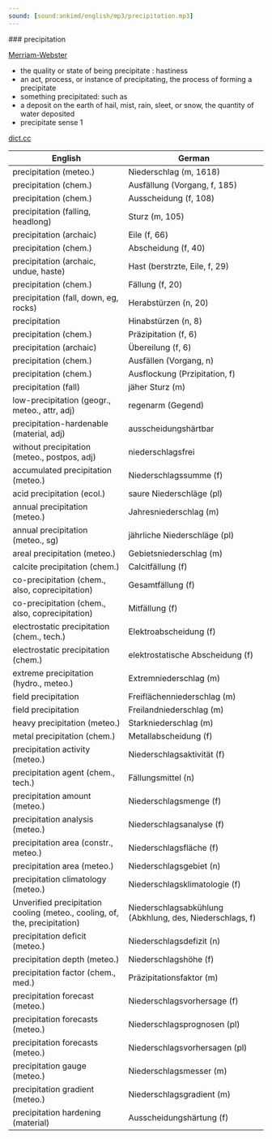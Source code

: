 ```yaml
---
sound: [sound:ankimd/english/mp3/precipitation.mp3]
---
```


\### precipitation

[Merriam-Webster](https://www.merriam-webster.com/dictionary/precipitation)

- the quality or state of being precipitate : hastiness
- an act, process, or instance of precipitating, the process of forming a precipitate
- something precipitated: such as
- a deposit on the earth of hail, mist, rain, sleet, or snow, the quantity of water deposited
- precipitate sense 1

[dict.cc](https://www.dict.cc/precipitation)

| English        | German       |
| -------------- | ------------ |
| precipitation (meteo.) | Niederschlag (m, 1618) |
| precipitation (chem.) | Ausfällung (Vorgang, f, 185) |
| precipitation (chem.) | Ausscheidung (f, 108) |
| precipitation (falling, headlong) | Sturz (m, 105) |
| precipitation (archaic) | Eile (f, 66) |
| precipitation (chem.) | Abscheidung (f, 40) |
| precipitation (archaic, undue, haste) | Hast (berstrzte, Eile, f, 29) |
| precipitation (chem.) | Fällung (f, 20) |
| precipitation (fall, down, eg, rocks) | Herabstürzen (n, 20) |
| precipitation | Hinabstürzen (n, 8) |
| precipitation (chem.) | Präzipitation (f, 6) |
| precipitation (archaic) | Übereilung (f, 6) |
| precipitation (chem.) | Ausfällen (Vorgang, n) |
| precipitation (chem.) | Ausflockung (Przipitation, f) |
| precipitation (fall) | jäher Sturz (m) |
| low-precipitation (geogr., meteo., attr, adj) | regenarm (Gegend) |
| precipitation-hardenable (material, adj) | ausscheidungshärtbar |
| without precipitation (meteo., postpos, adj) | niederschlagsfrei |
| accumulated precipitation (meteo.) | Niederschlagssumme (f) |
| acid precipitation (ecol.) | saure Niederschläge (pl) |
| annual precipitation (meteo.) | Jahresniederschlag (m) |
| annual precipitation (meteo., sg) | jährliche Niederschläge (pl) |
| areal precipitation (meteo.) | Gebietsniederschlag (m) |
| calcite precipitation (chem.) | Calcitfällung (f) |
| co-precipitation <CPT> (chem., also, coprecipitation) | Gesamtfällung (f) |
| co-precipitation <CPT> (chem., also, coprecipitation) | Mitfällung (f) |
| electrostatic precipitation (chem., tech.) | Elektroabscheidung (f) |
| electrostatic precipitation (chem.) | elektrostatische Abscheidung (f) |
| extreme precipitation (hydro., meteo.) | Extremniederschlag (m) |
| field precipitation | Freiflächenniederschlag (m) |
| field precipitation | Freilandniederschlag (m) |
| heavy precipitation (meteo.) | Starkniederschlag (m) |
| metal precipitation (chem.) | Metallabscheidung (f) |
| precipitation activity (meteo.) | Niederschlagsaktivität (f) |
| precipitation agent (chem., tech.) | Fällungsmittel (n) |
| precipitation amount (meteo.) | Niederschlagsmenge (f) |
| precipitation analysis (meteo.) | Niederschlagsanalyse (f) |
| precipitation area (constr., meteo.) | Niederschlagsfläche (f) |
| precipitation area (meteo.) | Niederschlagsgebiet (n) |
| precipitation climatology (meteo.) | Niederschlagsklimatologie (f) |
| Unverified precipitation cooling (meteo., cooling, of, the, precipitation) | Niederschlagsabkühlung (Abkhlung, des, Niederschlags, f) |
| precipitation deficit (meteo.) | Niederschlagsdefizit (n) |
| precipitation depth (meteo.) | Niederschlagshöhe (f) |
| precipitation factor (chem., med.) | Präzipitationsfaktor (m) |
| precipitation forecast (meteo.) | Niederschlagsvorhersage (f) |
| precipitation forecasts (meteo.) | Niederschlagsprognosen (pl) |
| precipitation forecasts (meteo.) | Niederschlagsvorhersagen (pl) |
| precipitation gauge (meteo.) | Niederschlagsmesser (m) |
| precipitation gradient (meteo.) | Niederschlagsgradient (m) |
| precipitation hardening (material) | Ausscheidungshärtung (f) |
